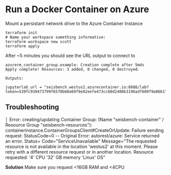 # Run a Docker Container on Azure

Mount a persistant network drive to the Azure Container Instance

```
terraform init
# Name your workspace something informative:
terraform workspace new scott
terraform apply
```

After ~5 minutes you should see the URL output to connect to
```
azurerm_container_group.example: Creation complete after 5m4s
Apply complete! Resources: 3 added, 0 changed, 0 destroyed.

Outputs:

jupyterlab_url = "seisbench.westus2.azurecontainer.io:8888/lab?token=539fc939473799f6570b68e69f9e82eefe473cc60d2408b3196adf609f9a0661"
```

## Troubleshooting

│ Error: creating/updating Container Group: (Name "seisbench-container" / Resource Group "seisbench-resources"): containerinstance.ContainerGroupsClient#CreateOrUpdate: Failure sending request: StatusCode=0 -- Original Error: autorest/azure: Service returned an error. Status=<nil> Code="ServiceUnavailable" Message="The requested resource is not available in the location 'westus2' at this moment. Please retry with a different resource request or in another location. Resource requested: '4' CPU '32' GB memory 'Linux' OS"


**Solution**
Make sure you request <16GB RAM and <4CPU
